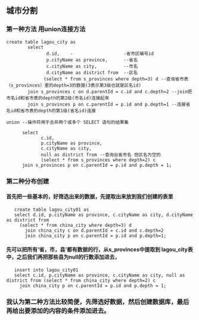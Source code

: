 ## 城市分割
### 第一种方法 用union连接方法  
    create table lagou_city as
            select
                   d.id,    -                   -省市区编号id
                   p.cityName as province,      --省名
                   c.cityName as city,          --市名
                   d.cityName as district from  --区名
                  (select * from s_provinces where depth=3) d --查询省市表（s_provinces）里的depth=3的数据(3表示第3级也就是区名id)
            join s_provinces c on d.parentId = c.id and c.depth=2 --join把 市名id和省市表的depth的第2级(市名id)连接起来
            join s_provinces p on c.parentId = p.id and p.depth=1 --连接省名id和省市表的depth的第1级(省名id)连接
    
    union --操作符用于合并两个或多个 SELECT 语句的结果集

          select
                 c.id, 
                 p.cityName as province,
                 c.cityName as city,
                 null as district from --查询出省市名 但区名为空的
                 (select * from s_provinces where depth=2) c
          join s_provinces p on c.parentId = p.id and p.depth = 1;
    
### 第二种分布创建
#### 首先把一些基本的，好筛选出来的数据，先提取出来放到我们创建的表里        
       create table lagou_city01 as
       select d.id, p.cityName as province, c.cityName as city, d.cityName as district from
         (select * from china_city where depth=3) d
           join china_city c on d.parentId = c.id and c.depth=2
           join china_city p on c.parentId = p.id and p.depth=1;
#### 先可以把所有‘省，市，县’都有数据的行，从s_provinces中提取到 lagou_city表中，之后我们再把那些县为null的行数添加进去，        
       insert into lagou_city01
       select c.id, p.cityName as province, c.cityName as city, null as district from (select * from china_city where depth=2) c
         join china_city p on c.parentId = p.id and p.depth = 1;
       
### 我认为第二种方法比较简便，先筛选好数据，然后创建数据库，最后再给出要添加的内容的条件添加进去。







